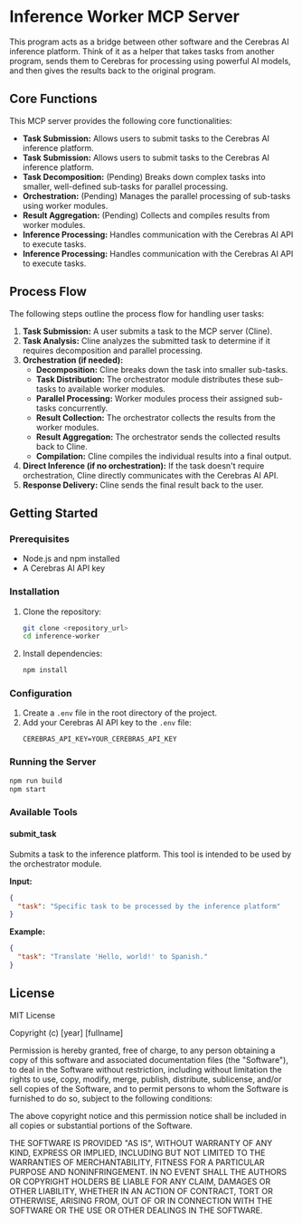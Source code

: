 # Inference Worker MCP Server

This program acts as a bridge between other software and the Cerebras AI inference platform. Think of it as a helper that takes tasks from another program, sends them to Cerebras for processing using powerful AI models, and then gives the results back to the original program.

## Core Functions

This MCP server provides the following core functionalities:

- **Task Submission:** Allows users to submit tasks to the Cerebras AI inference platform.
- **Task Submission:** Allows users to submit tasks to the Cerebras AI inference platform.
- **Task Decomposition:** (Pending) Breaks down complex tasks into smaller, well-defined sub-tasks for parallel processing.
- **Orchestration:** (Pending) Manages the parallel processing of sub-tasks using worker modules.
- **Result Aggregation:** (Pending) Collects and compiles results from worker modules.
- **Inference Processing:** Handles communication with the Cerebras AI API to execute tasks.
- **Inference Processing:** Handles communication with the Cerebras AI API to execute tasks.

## Process Flow

The following steps outline the process flow for handling user tasks:

1. **Task Submission:** A user submits a task to the MCP server (Cline).
2. **Task Analysis:** Cline analyzes the submitted task to determine if it requires decomposition and parallel processing.
3. **Orchestration (if needed):**
   - **Decomposition:** Cline breaks down the task into smaller sub-tasks.
   - **Task Distribution:** The orchestrator module distributes these sub-tasks to available worker modules.
   - **Parallel Processing:** Worker modules process their assigned sub-tasks concurrently.
   - **Result Collection:** The orchestrator collects the results from the worker modules.
   - **Result Aggregation:** The orchestrator sends the collected results back to Cline.
   - **Compilation:** Cline compiles the individual results into a final output.
4. **Direct Inference (if no orchestration):** If the task doesn't require orchestration, Cline directly communicates with the Cerebras AI API.
5. **Response Delivery:** Cline sends the final result back to the user.

## Getting Started

### Prerequisites

- Node.js and npm installed
- A Cerebras AI API key

### Installation

1. Clone the repository:
   ```bash
   git clone <repository_url>
   cd inference-worker
   ```

2. Install dependencies:
   ```bash
   npm install
   ```

### Configuration

1. Create a `.env` file in the root directory of the project.
2. Add your Cerebras AI API key to the `.env` file:
   ```
   CEREBRAS_API_KEY=YOUR_CEREBRAS_API_KEY
   ```

### Running the Server

```bash
npm run build
npm start
```

### Available Tools

#### submit_task

Submits a task to the inference platform. This tool is intended to be used by the orchestrator module.

**Input:**

```json
{
  "task": "Specific task to be processed by the inference platform"
}
```

**Example:**

```json
{
  "task": "Translate 'Hello, world!' to Spanish."
}
```

## License

MIT License

Copyright (c) [year] [fullname]

Permission is hereby granted, free of charge, to any person obtaining a copy
of this software and associated documentation files (the "Software"), to deal
in the Software without restriction, including without limitation the rights
to use, copy, modify, merge, publish, distribute, sublicense, and/or sell
copies of the Software, and to permit persons to whom the Software is
furnished to do so, subject to the following conditions:

The above copyright notice and this permission notice shall be included in all
copies or substantial portions of the Software.

THE SOFTWARE IS PROVIDED "AS IS", WITHOUT WARRANTY OF ANY KIND, EXPRESS OR
IMPLIED, INCLUDING BUT NOT LIMITED TO THE WARRANTIES OF MERCHANTABILITY,
FITNESS FOR A PARTICULAR PURPOSE AND NONINFRINGEMENT. IN NO EVENT SHALL THE
AUTHORS OR COPYRIGHT HOLDERS BE LIABLE FOR ANY CLAIM, DAMAGES OR OTHER
LIABILITY, WHETHER IN AN ACTION OF CONTRACT, TORT OR OTHERWISE, ARISING FROM,
OUT OF OR IN CONNECTION WITH THE SOFTWARE OR THE USE OR OTHER DEALINGS IN THE
SOFTWARE.

